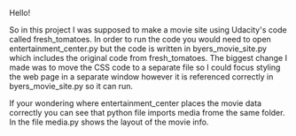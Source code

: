 Hello!

So in this project I was supposed to make a movie site using Udacity's code called fresh_tomatoes. In order to run the code you would need to open entertainment_center.py but the code is written in byers_movie_site.py which includes the original code from fresh_tomatoes. The biggest change I made was to move the CSS code to a separate file so I could focus styling the web page in a separate window however it is referenced correctly in byers_movie_site.py so it can run. 

If your wondering where entertainment_center places the movie data correctly you can see that python file imports media frome the same folder. In the file media.py shows the layout of the movie info. 